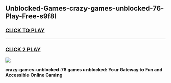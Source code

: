 
## Unblocked-Games-crazy-games-unblocked-76-Play-Free-s9f8l
<h3>
<a href="https://premium76.site?title=crazy-games-unblocked-76&ref=17A">CLICK TO PLAY</a></h3>
<hr>

<h3>
<a href="https://premium76.site?title=crazy-games-unblocked-76&ref=17A">CLICK 2 PLAY</a>
  
</h3>

<a href="https://premium76.site?title=crazy-games-unblocked-76&ref=17A"><img src="https://clearcache.store/games.png"></a>


**crazy-games-unblocked-76 games unblocked: Your Gateway to Fun and Accessible Online Gaming**
